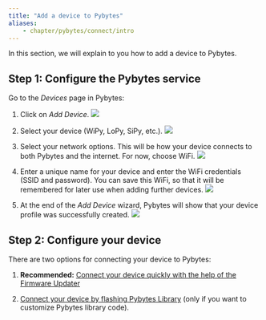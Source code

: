 ```yaml
---
title: "Add a device to Pybytes"
aliases:
    - chapter/pybytes/connect/intro
---
```


In this section, we will explain to you how to add a device to Pybytes.

## Step 1: Configure the Pybytes service

Go to the *Devices* page in Pybytes:

1. Click on *Add Device*.
![](/gitbook/assets/pybytes/add-device/add-device-btn.png)

1. Select your device (WiPy, LoPy, SiPy, etc.).
![](/gitbook/assets/pybytes/add-device/select-device-type.png)

1. Select your network options. This will be how your device connects to both Pybytes and the internet. For now, choose WiFi.
![](/gitbook/assets/pybytes/add-device/network-step.png)

1. Enter a unique name for your device and enter the WiFi credentials (SSID and password). You can save this WiFi, so that it will be remembered for later use when adding further devices.
![](/gitbook/assets/pybytes/add-device/customize-step.png)

1. At the end of the *Add Device* wizard, Pybytes will show that your device profile was successfully created.
![](/gitbook/assets/pybytes/add-device/final-step.png)

## Step 2: Configure your device

There are two options for connecting your device to Pybytes:

1. **Recommended:** [Connect your device quickly with the help of the Firmware Updater](quick)

1. [Connect your device by flashing Pybytes Library](flash) (only if you want to customize Pybytes library code).
